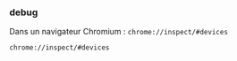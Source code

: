 ### debug

Dans un navigateur Chromium : `chrome://inspect/#devices`

```
chrome://inspect/#devices
```